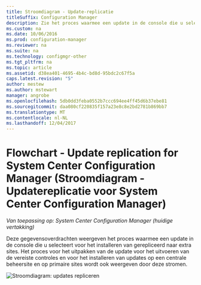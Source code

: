 ```yaml
---
title: Stroomdiagram - Update-replicatie
titleSuffix: Configuration Manager
description: Zie het proces waarmee een update in de console die u selecteert voor het installeren van gerepliceerd naar extra sites.
ms.custom: na
ms.date: 10/06/2016
ms.prod: configuration-manager
ms.reviewer: na
ms.suite: na
ms.technology: configmgr-other
ms.tgt_pltfrm: na
ms.topic: article
ms.assetid: d38ea401-4695-4b4c-bd8d-95bdc2c67f5a
caps.latest.revision: "5"
author: mestew
ms.author: mstewart
manager: angrobe
ms.openlocfilehash: 5db0dd3feba0552b7ccc694ee4ff45d6b37ebe81
ms.sourcegitcommit: daa080cf220835f157a23e8c8e2bd2781b869bb7
ms.translationtype: MT
ms.contentlocale: nl-NL
ms.lasthandoff: 12/04/2017
---
```

# <a name="flowchart---update-replication-for-system-center-configuration-manager"></a>Flowchart - Update replication for System Center Configuration Manager (Stroomdiagram - Updatereplicatie voor System Center Configuration Manager)

*Van toepassing op: System Center Configuration Manager (huidige vertakking)*

Deze gegevensoverdrachten weergeven het proces waarmee een update in de console die u selecteert voor het installeren van gerepliceerd naar extra sites. Het proces voor het uitpakken van de update voor het uitvoeren van de vereiste controles en voor het installeren van updates op een centrale beheersite en op primaire sites wordt ook weergeven door deze stromen.  

 ![Stroomdiagram: updates repliceren](media/Flowchart---Replicate-updates.png)  
